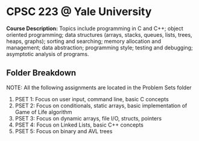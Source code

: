 # CPSC 223 @ Yale University
**Course Description:** Topics include programming in C and C++; object oriented programming; data structures (arrays, stacks, queues, lists, trees, heaps, graphs); sorting and searching; memory allocation and management; data abstraction; programming style; testing and debugging; asymptotic analysis of programs.

## Folder Breakdown
NOTE: All the following assignments are located in the Problem Sets folder

1. PSET 1: Focus on user input, command line, basic C concepts
2. PSET 2: Focus on conditionals, static arrays, basic implementation of Game of Life algorithm
3. PSET 3: Focus on dynamic arrays, file I/O, structs, pointers
4. PSET 4: Focus on Linked Lists, basic C++ concepts
5. PSET 5: Focus on binary and AVL trees
